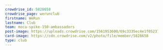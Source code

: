 ```yaml
---
crowdrise_id: 5828658
crowdrise_page: werunclub
firstname: WeRun
lastname: Club
team: moca-spike-150-ambassadors
post-image: https://uploads.crowdrise.com/1561953600/69c3335ec4e1f0523717bef9aa398dc9.jpg
card-image: https://cdn.crowdrise.com/v2/photo/file/member/5828658
type: club
---
```

